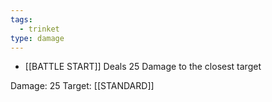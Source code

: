 ```yaml
---
tags:
  - trinket
type: damage
---
```

* [[BATTLE START]] Deals 25 Damage to the closest target

Damage: 25
Target: [[STANDARD]]